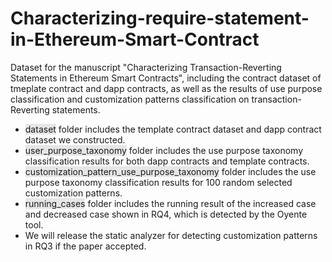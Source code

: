 # Characterizing-require-statement-in-Ethereum-Smart-Contract
Dataset for the manuscript "Characterizing Transaction-Reverting Statements in Ethereum Smart Contracts", including the contract dataset of tmeplate contract and dapp contracts, as well as the results of use purpose classification and customization patterns classification on transaction-Reverting statements.
- <span style='background:#e6e6e6;'>dataset</span> folder includes the template contract dataset and dapp contract dataset we constructed.
- <span style='background:#e6e6e6;'>user_purpose_taxonomy</span> folder includes the use purpose taxonomy classification results for both dapp contracts and template contracts.
- <span style='background:#e6e6e6;'>customization_pattern_use_purpose_taxonomy</span> folder includes the use purpose taxonomy  classification results for 100 random selected customization patterns.
- <span style='background:#e6e6e6;'>running_cases</span> folder includes the running result of the increased case and decreased case shown in RQ4, which is detected by the Oyente tool.
- We will release the static analyzer for detecting customization patterns in RQ3 if the paper accepted.